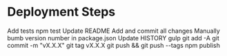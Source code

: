 # Deployment Steps
Add tests
npm test
Update README
Add and commit all changes
Manually bumb version number in package.json
Update HISTORY
gulp
git add -A
git commit -m "vX.X.X"
git tag vX.X.X
git push && git push --tags
npm publish